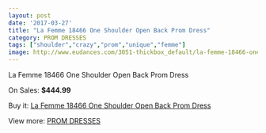 ```yaml
---
layout: post
date: '2017-03-27'
title: "La Femme 18466 One Shoulder Open Back Prom Dress"
category: PROM DRESSES
tags: ["shoulder","crazy","prom","unique","femme"]
image: http://www.eudances.com/3051-thickbox_default/la-femme-18466-one-shoulder-open-back-prom-dress.jpg
---
```

La Femme 18466 One Shoulder Open Back Prom Dress

On Sales: **$444.99**
<a href="https://www.eudances.com/en/prom-dresses/1055-la-femme-18466-one-shoulder-open-back-prom-dress.html"><amp-img layout="responsive" width="600" height="600" src="//www.eudances.com/3051-thickbox_default/la-femme-18466-one-shoulder-open-back-prom-dress.jpg" alt="La Femme 18466 One Shoulder Open Back Prom Dress 0" /></a>
<a href="https://www.eudances.com/en/prom-dresses/1055-la-femme-18466-one-shoulder-open-back-prom-dress.html"><amp-img layout="responsive" width="600" height="600" src="//www.eudances.com/3052-thickbox_default/la-femme-18466-one-shoulder-open-back-prom-dress.jpg" alt="La Femme 18466 One Shoulder Open Back Prom Dress 1" /></a>

Buy it: [La Femme 18466 One Shoulder Open Back Prom Dress](https://www.eudances.com/en/prom-dresses/1055-la-femme-18466-one-shoulder-open-back-prom-dress.html "La Femme 18466 One Shoulder Open Back Prom Dress")

View more: [PROM DRESSES](https://www.eudances.com/en/13-prom-dresses "PROM DRESSES")
